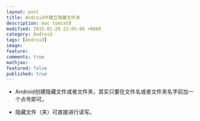 ```yaml
---
layout: post
title: Android中建立隐藏文件夹
description: mac tomcat8
modified: 2015-01-29 22:05:06 +0800
category: Android
tags: [Android]
image:
feature:
comments: true
mathjax:
featured: false
published: true
---
```


+ Android创建隐藏文件或者文件夹，其实只要在文件名或者文件夹名字前加一个点号即可。
 - 隐藏文件（夹）可直接进行读写。
